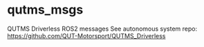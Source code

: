 # qutms_msgs
QUTMS Driverless ROS2 messages
See autonomous system repo: https://github.com/QUT-Motorsport/QUTMS_Driverless
